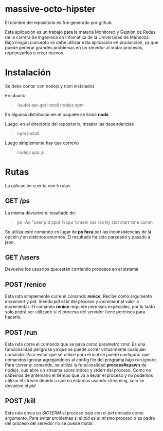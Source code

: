 # massive-octo-hipster
El nombre del repositorio es fue generado por github.

Esta aplicación es un trabajo para la materia Monitoreo y Gestión de Redes de la carrera de Ingeniería en Infomática de la Universidad de Mendoza.
Bajo ningún concepto se debe utilizar esta aplicación en producción, ya que puede generar grandes problemas en un servidor al matar procesos, repriorizarlos o crear nuevos.

# Instalación
Se debe contar con nodejs y npm instalados

En ubuntu

> (sudo) apt-get install nodejs npm

En algunas distribuciones el paquete se llama **node**.

Luego, en el directorio del repositorio, instalar las dependencias

> npm install

Luego simplemente hay que correrlo

> nodejs app.js


# Rutas
La aplicación cuenta con 5 rutas

## GET /ps
La misma devuelve el resultado de:

> ps -Ao "user pid ppid %cpu %mem vsz rss tty stat start time comm

Se utiliza este comando en lugar de **ps faxu** por las inconsistencias de la opción *f* en distintos entornos.
El resultado ha sido parseado y pasado a json.

## GET /users
Devuelve los usuarios que están corriendo procesos en el sistema

## POST /renice
Esta ruta simplemente corre el comando **renice**. Recibe como argumento *increment* y *pid*. Siendo *pid* el id del proceso y *increment* el valor a incrementar.
El comando **renice** requiere permisos especiales, por lo tanto solo podrá ser utilizado si el proceso del servidor tiene permisos para hacerlo.

## POST /run
Esta ruta corre el comando que se pasa como parametro *cmd*. Es una funcionalidad peligrosa ya que se puede correr virtualmente cualquier comando.
Para evitar que se utilice para el mal se puede configurar que comandos ignorar agregandolos al config file del programa bajo run.ignore.
Para correr el comando, se utiliza la funcionalidad **process#spawn** de nodejs, que abre un streams sobre stdout y stderr del proceso.
Como no sabemos de antemano el tiempo que va a llevar el proceso y no podemos utilizar el stream debido a que no estamos usando streaming, solo se devuelve el *pid*

## POST /kill
Esta ruta envia un *SIGTERM* al proceso bajo con el *pid* enviado como argumento.
Para evitar problemas si el *pid* es el mismo proceso o es padre del proceso del servidor no se puede matar.
